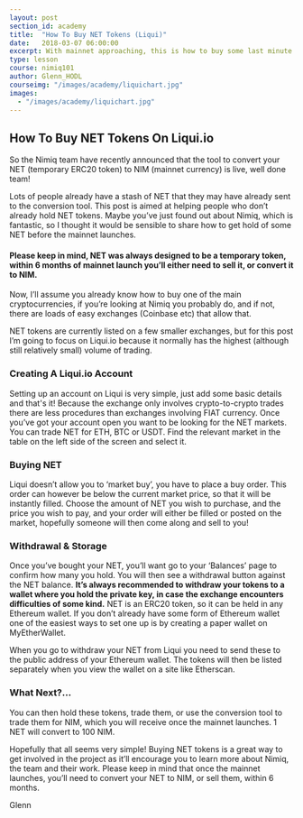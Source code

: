 ```yaml
---
layout: post
section_id: academy
title:  "How To Buy NET Tokens (Liqui)"
date:   2018-03-07 06:00:00
excerpt: With mainnet approaching, this is how to buy some last minute NET
type: lesson
course: nimiq101
author: Glenn_HODL
courseimg: "/images/academy/liquichart.jpg"
images: 
  - "/images/academy/liquichart.jpg"
---
```


## How To Buy NET Tokens On Liqui.io

So the Nimiq team have  recently announced that the tool to convert your NET (temporary ERC20 token) to NIM (mainnet currency) is live, well done team!

Lots of people already have a stash of NET that they may have already sent to the conversion tool. This post is aimed at helping people who don’t already hold NET tokens. Maybe you’ve just found out about Nimiq, which is fantastic, so I thought it would be sensible to share how to get hold of some NET before the mainnet launches.

#### Please keep in mind, NET was always designed to be a temporary token, within 6 months of mainnet launch you’ll either need to sell it, or convert it to NIM.

Now, I’ll assume you already know how to buy one of the main cryptocurrencies, if you’re looking at Nimiq you probably do, and if not, there are loads of easy exchanges (Coinbase etc) that allow that.

NET tokens are currently listed on a few smaller exchanges, but for this post I’m going to focus on Liqui.io because it normally has the highest (although still relatively small) volume of trading.


### Creating A Liqui.io Account

Setting up an account on Liqui is very simple, just add some basic details and that's it! Because the exchange only involves crypto-to-crypto trades there are less procedures than exchanges involving FIAT currency. Once you’ve got your account open you want to be looking for the NET markets. You can trade NET for ETH, BTC or USDT. Find the relevant market in the table on the left side of the screen and select it.


### Buying NET

Liqui doesn’t allow you to ‘market buy’, you have to place a buy order. This order can however be below the current market price, so that it will be instantly filled. Choose the amount of NET you wish to purchase, and the price you wish to pay, and your order will either be filled or posted on the market, hopefully someone will then come along and sell to you!


### Withdrawal & Storage

Once you’ve bought your NET, you’ll want go to your ‘Balances’ page to confirm how many you hold. You will then see a withdrawal button against the NET balance. **It’s always recommended to withdraw your tokens to a wallet where you hold the private key, in case the exchange encounters difficulties of some kind.** NET is an ERC20 token, so it can be held in any Ethereum wallet. If you don’t already have some form of Ethereum wallet one of the easiest ways to set one up is by creating a paper wallet on MyEtherWallet.

When you go to withdraw your NET from Liqui you need to send these to the public address of your Ethereum wallet. The tokens will then be listed separately when you view the wallet on a site like Etherscan.


### What Next?...

You can then hold these tokens, trade them, or use the conversion tool to trade them for NIM, which you will receive once the mainnet launches. 1 NET will convert to 100 NIM.

Hopefully that all seems very simple! Buying NET tokens is a great way to get involved in the project as it’ll encourage you to learn more about Nimiq, the team and their work. Please keep in mind that once the mainnet launches, you’ll need to convert your NET to NIM, or sell them, within 6 months.


Glenn
